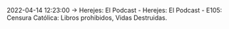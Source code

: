 2022-04-14 12:23:00 -> Herejes: El Podcast - Herejes: El Podcast - E105: Censura Católica: Libros prohibidos, Vidas Destruidas.
